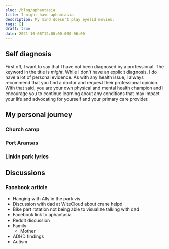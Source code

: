 ```yaml
---
slug: /blog/aphantasia
title: I might have aphantasia
description: My mind doesn't play eyelid movies.
tags: []
draft: true
date: 2021-10-08T12:00:00.000-06:00
---
```

## Self diagnosis

First off, I want to say that I have not been diagnosed by a professional. The keyword in the title is _might_. While I don't have an explicit diagnosis, I do have a lot of personal evidence. As with any health issue, I always recommend that you find a doctor and request their professional opinion. With that said, you are your own physical and mental health champion and I encourage you to continue learning about any conditions that may impact your life and advocating for yourself and your primary care provider.

## My personal journey

### Church camp

### Port Aransas

### Linkin park lyrics

## Discussions

### Facebook article

- Hanging with Ally in the park vis
- Discussion with dad at WiteCloud about crane helpd
- Bike part rotation not being able to visualize talking with dad
- Facebook link to aphantasia
- Reddit discussion
- Family
  - Mother
- ADHD findings
- Autism